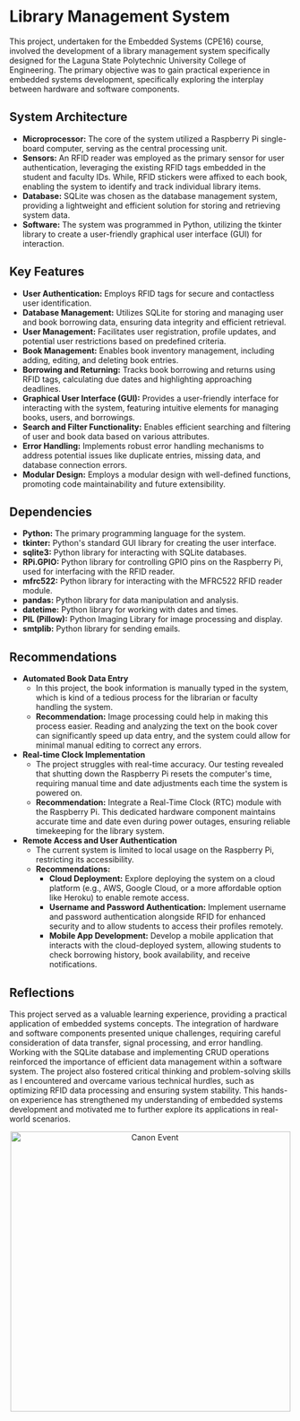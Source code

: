# Library Management System

This project, undertaken for the Embedded Systems (CPE16) course, involved the development of a library management system specifically designed for the Laguna State Polytechnic University College of Engineering. The primary objective was to gain practical experience in embedded systems development, specifically exploring the interplay between hardware and software components. 

## System Architecture
* **Microprocessor:** The core of the system utilized a Raspberry Pi single-board computer, serving as the central processing unit. 
* **Sensors:** An RFID reader was employed as the primary sensor for user authentication, leveraging the existing RFID tags embedded in the student and faculty IDs. While, RFID stickers were affixed to each book, enabling the system to identify and track individual library items.
* **Database:** SQLite was chosen as the database management system, providing a lightweight and efficient solution for storing and retrieving system data.
* **Software:** The system was programmed in Python, utilizing the tkinter library to create a user-friendly graphical user interface (GUI) for interaction.

## Key Features
* **User Authentication:** Employs RFID tags for secure and contactless user identification.
* **Database Management:** Utilizes SQLite for storing and managing user and book borrowing data, ensuring data integrity and efficient retrieval.
* **User Management:** Facilitates user registration, profile updates, and potential user restrictions based on predefined criteria.
* **Book Management:** Enables book inventory management, including adding, editing, and deleting book entries.
* **Borrowing and Returning:** Tracks book borrowing and returns using RFID tags, calculating due dates and highlighting approaching deadlines.
* **Graphical User Interface (GUI):** Provides a user-friendly interface for interacting with the system, featuring intuitive elements for managing books, users, and borrowings.
* **Search and Filter Functionality:** Enables efficient searching and filtering of user and book data based on various attributes.
* **Error Handling:** Implements robust error handling mechanisms to address potential issues like duplicate entries, missing data, and database connection errors.
* **Modular Design:** Employs a modular design with well-defined functions, promoting code maintainability and future extensibility.

## Dependencies
* **Python:** The primary programming language for the system.
* **tkinter:** Python's standard GUI library for creating the user interface.
* **sqlite3:** Python library for interacting with SQLite databases.
* **RPi.GPIO:** Python library for controlling GPIO pins on the Raspberry Pi, used for interfacing with the RFID reader.
* **mfrc522:** Python library for interacting with the MFRC522 RFID reader module.
* **pandas:** Python library for data manipulation and analysis.
* **datetime:** Python library for working with dates and times.
* **PIL (Pillow):** Python Imaging Library for image processing and display.
* **smtplib:** Python library for sending emails. 

## Recommendations
* **Automated Book Data Entry**
    * In this project, the book information is manually typed in the system, which is kind of a tedious process for the librarian or faculty handling the system. 
    * **Recommendation:** Image processing could help in making this process easier. Reading and analyzing the text on the book cover can significantly speed up data entry, and the system could allow for minimal manual editing to correct any errors.
* **Real-time Clock Implementation**
    * The project struggles with real-time accuracy. Our testing revealed that shutting down the Raspberry Pi resets the computer's time, requiring manual time and date adjustments each time the system is powered on. 
    * **Recommendation:** Integrate a Real-Time Clock (RTC) module with the Raspberry Pi. This dedicated hardware component maintains accurate time and date even during power outages, ensuring reliable timekeeping for the library system. 
* **Remote Access and User Authentication**
    * The current system is limited to local usage on the Raspberry Pi, restricting its accessibility. 
    * **Recommendations:**
        * **Cloud Deployment:** Explore deploying the system on a cloud platform (e.g., AWS, Google Cloud, or a more affordable option like Heroku) to enable remote access.
        * **Username and Password Authentication:** Implement username and password authentication alongside RFID for enhanced security and to allow students to access their profiles remotely.
        * **Mobile App Development:** Develop a mobile application that interacts with the cloud-deployed system, allowing students to check borrowing history, book availability, and receive notifications.

## Reflections
This project served as a valuable learning experience, providing a practical application of embedded systems concepts. The integration of hardware and software components presented unique challenges, requiring careful consideration of data transfer, signal processing, and error handling. Working with the SQLite database and implementing CRUD operations reinforced the importance of efficient data management within a software system. The project also fostered critical thinking and problem-solving skills as I encountered and overcame various technical hurdles, such as optimizing RFID data processing and ensuring system stability. This hands-on experience has strengthened my understanding of embedded systems development and motivated me to further explore its applications in real-world scenarios.

<div align="center">
  <img src="https://raw.githubusercontent.com/tomohirokenshi/library-management-system/refs/heads/main/Bro%20it%E2%80%99s%20a%20canon%20event.png" alt="Canon Event" width="500">
</div>
